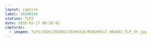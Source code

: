 ```yaml
---
layout: capture
label: 20200316
station: TLP3
date: 2020-03-17 08:20:42
capturas:
  - imagem: TLP3/2020/202003/20200316/M20200317_082042_TLP_3P.jpg
---
```

